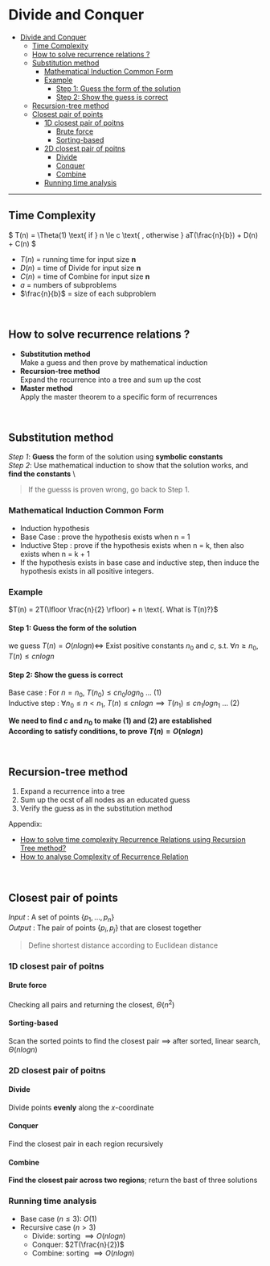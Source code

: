 # Divide and Conquer

- [Divide and Conquer](#divide-and-conquer)
  - [Time Complexity](#time-complexity)
  - [How to solve recurrence relations ?](#how-to-solve-recurrence-relations-)
  - [Substitution method](#substitution-method)
    - [Mathematical Induction Common Form](#mathematical-induction-common-form)
    - [Example](#example)
      - [Step 1: Guess the form of the solution](#step-1-guess-the-form-of-the-solution)
      - [Step 2: Show the guess is correct](#step-2-show-the-guess-is-correct)
  - [Recursion-tree method](#recursion-tree-method)
  - [Closest pair of points](#closest-pair-of-points)
    - [1D closest pair of poitns](#1d-closest-pair-of-poitns)
      - [Brute force](#brute-force)
      - [Sorting-based](#sorting-based)
    - [2D closest pair of poitns](#2d-closest-pair-of-poitns)
      - [Divide](#divide)
      - [Conquer](#conquer)
      - [Combine](#combine)
    - [Running time analysis](#running-time-analysis)

---

## Time Complexity

$
T(n) = \Theta(1) \text{ if } n \le c \text{ , otherwise } aT(\frac{n}{b}) + D(n) + C(n)
$

- $T(n)$ = running time for input size **n**
- $D(n)$ = time of Divide for input size **n**
- $C(n)$ = time of Combine for input size **n**
- $a$ = numbers of subproblems
- $\frac{n}{b}$ = size of each subproblem

<br>

## How to solve recurrence relations ?

- **Substitution method** \
   Make a guess and then prove by mathematical induction
- **Recursion-tree method** \
   Expand the recurrence into a tree and sum up the cost
- **Master method** \
   Apply the master theorem to a specific form of recurrences

<br>

## Substitution method

_Step 1_: **Guess** the form of the solution using **symbolic constants** \
_Step 2_: Use mathematical induction to show that the solution works, and **find the constants** \

> If the guesss is proven wrong, go back to Step 1.

### Mathematical Induction Common Form

- Induction hypothesis
- Base Case : prove the hypothesis exists when n = 1
- Inductive Step : prove if the hypothesis exists when n = k, then also exists when n = k + 1
- If the hypothesis exists in base case and inductive step, then induce the hypothesis exists in all positive integers.

### Example

$T(n) = 2T(\lfloor \frac{n}{2} \rfloor) + n \text{. What is T(n)?}$

#### Step 1: Guess the form of the solution

we guess $T(n) = O(n logn) \iff$ Exist positive constants $n_0$ and $c$, s.t. $\forall n \ge n_0$, $T(n) \le cnlogn$

#### Step 2: Show the guess is correct

Base case : For $n = n_0$, $T(n_0) \le cn_0logn_0$ ... (1) \
Inductive step : $\forall n_0 \le n < n_1$, $T(n) \le cnlogn \implies T(n_1) \le cn_1logn_1$ ... (2)

**We need to find $c$ and $n_0$ to make (1) and (2) are established** \
**According to satisfy conditions, to prove $T(n) = O(nlogn)$**

<br>

## Recursion-tree method

1. Expand a recurrence into a tree
2. Sum up the ocst of all nodes as an educated guess
3. Verify the guess as in the substitution method

Appendix:

- [How to solve time complexity Recurrence Relations using Recursion Tree method?](https://www.geeksforgeeks.org/how-to-solve-time-complexity-recurrence-relations-using-recursion-tree-method/)
- [How to analyse Complexity of Recurrence Relation](https://www.geeksforgeeks.org/how-to-analyse-complexity-of-recurrence-relation/)

<br>

## Closest pair of points

_Input_ : A set of points $\{p_1, \dots, p_n\}$ \
_Output_ : The pair of points $\{p_i, p_j\}$ that are closest together

> Define shortest distance according to Euclidean distance

### 1D closest pair of poitns

#### Brute force
Checking all pairs and returning the closest, $\Theta(n^2)$

#### Sorting-based
Scan the sorted points to find the closest pair $\implies$ after sorted, linear search, $\Theta(n logn)$

### 2D closest pair of poitns
#### Divide
Divide points **evenly** along the $x$-coordinate

#### Conquer
Find the closest pair in each region recursively

#### Combine
**Find the closest pair across two regions**; return the bast of three solutions

### Running time analysis
- Base case $(n \le 3)$: $O(1)$
- Recursive case $(n > 3)$
  - Divide: sorting $\implies O(n log n)$
  - Conquer: $2T(\frac{n}{2})$
  - Combine: sorting $\implies O(n log n)$